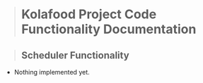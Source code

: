 > # Kolafood Project Code Functionality Documentation

> ## Scheduler Functionality

- Nothing implemented yet.